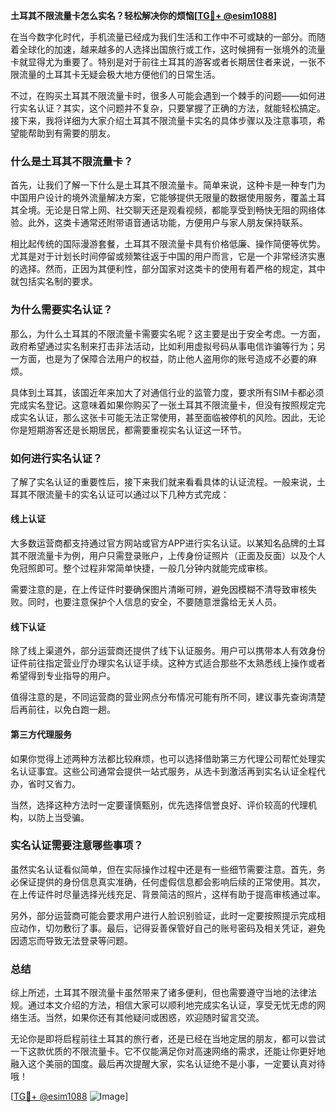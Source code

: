 **土耳其不限流量卡怎么实名？轻松解决你的烦恼[[TG💪+ @esim1088](https://t.me/s/esim1088)]**

在当今数字化时代，手机流量已经成为我们生活和工作中不可或缺的一部分。而随着全球化的加速，越来越多的人选择出国旅行或工作，这时候拥有一张境外的流量卡就显得尤为重要了。特别是对于前往土耳其的游客或者长期居住者来说，一张不限流量的土耳其卡无疑会极大地方便他们的日常生活。

不过，在购买土耳其不限流量卡时，很多人可能会遇到一个棘手的问题——如何进行实名认证？其实，这个问题并不复杂，只要掌握了正确的方法，就能轻松搞定。接下来，我将详细为大家介绍土耳其不限流量卡实名的具体步骤以及注意事项，希望能帮助到有需要的朋友。

### **什么是土耳其不限流量卡？**

首先，让我们了解一下什么是土耳其不限流量卡。简单来说，这种卡是一种专门为中国用户设计的境外流量解决方案，它能够提供无限量的数据使用服务，覆盖土耳其全境。无论是日常上网、社交聊天还是观看视频，都能享受到畅快无阻的网络体验。此外，这类卡通常还附带语音通话功能，方便用户与家人朋友保持联系。

相比起传统的国际漫游套餐，土耳其不限流量卡具有价格低廉、操作简便等优势。尤其是对于计划长时间停留或频繁往返于中国的用户而言，它是一个非常经济实惠的选择。然而，正因为其便利性，部分国家对这类卡的使用有着严格的规定，其中就包括实名制的要求。

### **为什么需要实名认证？**

那么，为什么土耳其的不限流量卡需要实名呢？这主要是出于安全考虑。一方面，政府希望通过实名制来打击非法活动，比如利用虚拟号码从事电信诈骗等行为；另一方面，也是为了保障合法用户的权益，防止他人盗用你的账号造成不必要的麻烦。

具体到土耳其，该国近年来加大了对通信行业的监管力度，要求所有SIM卡都必须完成实名登记。这意味着如果你购买了一张土耳其不限流量卡，但没有按照规定完成实名认证，那么这张卡可能无法正常使用，甚至面临被停机的风险。因此，无论你是短期游客还是长期居民，都需要重视实名认证这一环节。

### **如何进行实名认证？**

了解了实名认证的重要性后，接下来我们就来看看具体的认证流程。一般来说，土耳其不限流量卡的实名认证可以通过以下几种方式完成：

#### **线上认证**
大多数运营商都支持通过官方网站或官方APP进行实名认证。以某知名品牌的土耳其不限流量卡为例，用户只需登录账户，上传身份证照片（正面及反面）以及个人免冠照即可。整个过程非常简单快捷，一般几分钟内就能完成审核。

需要注意的是，在上传证件时要确保图片清晰可辨，避免因模糊不清导致审核失败。同时，也要注意保护个人信息的安全，不要随意泄露给无关人员。

#### **线下认证**
除了线上渠道外，部分运营商还提供了线下认证服务。用户可以携带本人有效身份证件前往指定营业厅办理实名认证手续。这种方式适合那些不太熟悉线上操作或者希望得到专业指导的用户。

值得注意的是，不同运营商的营业网点分布情况可能有所不同，建议事先查询清楚后再前往，以免白跑一趟。

#### **第三方代理服务**
如果你觉得上述两种方法都比较麻烦，也可以选择借助第三方代理公司帮忙处理实名认证事宜。这些公司通常会提供一站式服务，从选卡到激活再到实名认证全程代办，省时又省力。

当然，选择这种方法时一定要谨慎甄别，优先选择信誉良好、评价较高的代理机构，以防上当受骗。

### **实名认证需要注意哪些事项？**

虽然实名认证看似简单，但在实际操作过程中还是有一些细节需要注意。首先，务必保证提供的身份信息真实准确，任何虚假信息都会影响后续的正常使用。其次，在上传证件时尽量选择光线充足、背景简洁的照片，这样有助于提高审核通过率。

另外，部分运营商可能会要求用户进行人脸识别验证，此时一定要按照提示完成相应动作，切勿敷衍了事。最后，记得妥善保管好自己的账号密码及相关凭证，避免因遗忘而导致无法登录等问题。

### **总结**

综上所述，土耳其不限流量卡虽然带来了诸多便利，但也需要遵守当地的法律法规。通过本文介绍的方法，相信大家可以顺利地完成实名认证，享受无忧无虑的网络生活。当然，如果你还有其他疑问或困惑，欢迎随时留言交流。

无论你是即将启程前往土耳其的旅行者，还是已经在当地定居的朋友，都可以尝试一下这款优质的不限流量卡。它不仅能满足你对高速网络的需求，还能让你更好地融入这个美丽的国度。最后再次提醒大家，实名认证绝不是小事，一定要认真对待哦！

[[TG💪+ @esim1088](https://t.me/s/esim1088) ![Image](https://i.postimg.cc/4NQfJmqS/Snipaste-2025-05-13-00-14-12.png)]
